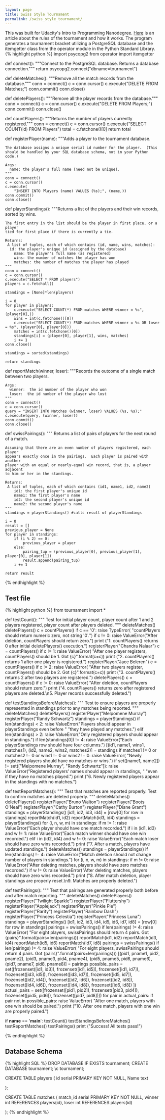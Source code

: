 ```yaml
---
layout: page
title: Swiss Style Tournament
permalink: /swiss_style_tournament/
---
```

This was built for Udacity's Intro to Programming Nanodegree. [Here](https://en.wikipedia.org/wiki/Swiss-system_tournament) is an article about the rules of the tournament and how it works. The program generates a tournament bracket utilizing a PostgreSQL database and the itemgetter class from the operator module in the Python Standard Library.  
{% highlight python %}
import psycopg2
from operator import itemgetter


def connect():
    """Connect to the PostgreSQL database.  Returns a database connection."""
    return psycopg2.connect("dbname=tournament")


def deleteMatches():
    """Remove all the match records from the database."""
    conn = connect()
    c = conn.cursor()
    c.execute("DELETE FROM Matches;")
    conn.commit()
    conn.close()
    

def deletePlayers():
    """Remove all the player records from the database."""
    conn = connect()
    c = conn.cursor()
    c.execute("DELETE FROM Players;")
    conn.commit()
    conn.close()
    

def countPlayers():
    """Returns the number of players currently registered."""
    conn = connect()
    c = conn.cursor()
    c.execute("SELECT COUNT(id) FROM Players")
    total = c.fetchone()[0]
    return total

    

def registerPlayer(name):
    """Adds a player to the tournament database.
  
    The database assigns a unique serial id number for the player.  (This
    should be handled by your SQL database schema, not in your Python code.)
  
    Args:
      name: the player's full name (need not be unique).
    """
    conn = connect()
    c = conn.cursor()
    c.execute(
        "INSERT INTO Players (name) VALUES (%s);", (name,))
    conn.commit()
    conn.close()
    

def playerStandings():
    """Returns a list of the players and their win records, sorted by wins.

    The first entry in the list should be the player in first place, or a player
    tied for first place if there is currently a tie.

    Returns:
     A list of tuples, each of which contains (id, name, wins, matches):
      id: the player's unique id (assigned by the database)
        name: the player's full name (as registered)
        wins: the number of matches the player has won
        matches: the number of matches the player has played 
    """
    conn = connect()
    c = conn.cursor()
    c.execute("SELECT * FROM players")
    players = c.fetchall()

    standings = [None]*len(players)

    i = 0
    for player in players:
        c.execute("SELECT COUNT(*) FROM matches WHERE winner = %s", (player[0],))
        wins = int(c.fetchone()[0])
        c.execute("SELECT COUNT(*) FROM matches WHERE winner = %s OR loser = %s", (player[0], player[0]))
        matches = int(c.fetchone()[0])
        standings[i] = (player[0], player[1], wins, matches)
        i += 1
    conn.close()

    standings = sorted(standings)

    return standings
    


def reportMatch(winner, loser):
    """Records the outcome of a single match between two players.

    Args:
      winner:  the id number of the player who won
      loser:  the id number of the player who lost
    """
    conn = connect()
    c = conn.cursor()
    query = "INSERT INTO Matches (winner, loser) VALUES (%s, %s);"
    c.execute(query, (winner, loser))
    conn.commit()
    conn.close()
 
def swissPairings():
    """ Returns a list of pairs of players for the next round of a match.
  
    Assuming that there are an even number of players registered, each player
    appears exactly once in the pairings.  Each player is paired with another
    player with an equal or nearly-equal win record, that is, a player adjacent
    to him or her in the standings.
  
    Returns:
     A list of tuples, each of which contains (id1, name1, id2, name2)
        id1: the first player's unique id
        name1: the first player's name
        id2: the second player's unique id
        name2: the second player's name
    """
    standings = playerStandings() #calls result of playerStandings

    i = 0   
    result = [] 
    previous_player = None
    for player in standings:
        if (i % 2) == 0:
            previous_player = player
        else:
            pairing_tup = (previous_player[0], previous_player[1], player[0], player[1])
            result.append(pairing_tup)
        i += 1

    return result

{% endhighlight %}

## Test file
{% highlight python %}
from tournament import *

def testCount():
    """
    Test for initial player count,
             player count after 1 and 2 players registered,
             player count after players deleted.
    """
    deleteMatches()
    deletePlayers()
    c = countPlayers()
    if c == '0':
        raise TypeError(
            "countPlayers should return numeric zero, not string '0'.")
    if c != 0:
        raise ValueError("After deletion, countPlayers should return zero.")
    print ("1. countPlayers() returns 0 after initial deletePlayers() execution.")
    registerPlayer("Chandra Nalaar")
    c = countPlayers()
    if c != 1:
        raise ValueError(
            "After one player registers, countPlayers() should be 1. Got {c}".format(c=c))
    print ("2. countPlayers() returns 1 after one player is registered.")
    registerPlayer("Jace Beleren")
    c = countPlayers()
    if c != 2:
        raise ValueError(
            "After two players register, countPlayers() should be 2. Got {c}".format(c=c))
    print ("3. countPlayers() returns 2 after two players are registered.")
    deletePlayers()
    c = countPlayers()
    if c != 0:
        raise ValueError(
            "After deletion, countPlayers should return zero.")
    print ("4. countPlayers() returns zero after registered players are deleted.\n5. Player records successfully deleted.")

def testStandingsBeforeMatches():
    """
    Test to ensure players are properly represented in standings prior
    to any matches being reported.
    """
    deleteMatches()
    deletePlayers()
    registerPlayer("Melpomene Murray")
    registerPlayer("Randy Schwartz")
    standings = playerStandings()
    if len(standings) < 2:
        raise ValueError("Players should appear in playerStandings even before "
                         "they have played any matches.")
    elif len(standings) > 2:
        raise ValueError("Only registered players should appear in standings.")
    if len(standings[0]) != 4:
        raise ValueError("Each playerStandings row should have four columns.")
    [(id1, name1, wins1, matches1), (id2, name2, wins2, matches2)] = standings
    if matches1 != 0 or matches2 != 0 or wins1 != 0 or wins2 != 0:
        raise ValueError(
            "Newly registered players should have no matches or wins.")
    if set([name1, name2]) != set(["Melpomene Murray", "Randy Schwartz"]):
        raise ValueError("Registered players' names should appear in standings, "
                         "even if they have no matches played.")
    print ("6. Newly registered players appear in the standings with no matches.")

def testReportMatches():
    """
    Test that matches are reported properly.
    Test to confirm matches are deleted properly.
    """
    deleteMatches()
    deletePlayers()
    registerPlayer("Bruno Walton")
    registerPlayer("Boots O'Neal")
    registerPlayer("Cathy Burton")
    registerPlayer("Diane Grant")
    standings = playerStandings()
    [id1, id2, id3, id4] = [row[0] for row in standings]
    reportMatch(id1, id2)
    reportMatch(id3, id4)
    standings = playerStandings()
    for (i, n, w, m) in standings:
        if m != 1:
            raise ValueError("Each player should have one match recorded.")
        if i in (id1, id3) and w != 1:
            raise ValueError("Each match winner should have one win recorded.")
        elif i in (id2, id4) and w != 0:
            raise ValueError("Each match loser should have zero wins recorded.")
    print ("7. After a match, players have updated standings.")
    deleteMatches()
    standings = playerStandings()
    if len(standings) != 4:
        raise ValueError("Match deletion should not change number of players in standings.")
    for (i, n, w, m) in standings:
        if m != 0:
            raise ValueError("After deleting matches, players should have zero matches recorded.")
        if w != 0:
            raise ValueError("After deleting matches, players should have zero wins recorded.")
    print ("8. After match deletion, player standings are properly reset.\n9. Matches are properly deleted.")

def testPairings():
    """
    Test that pairings are generated properly both before and after match reporting.
    """
    deleteMatches()
    deletePlayers()
    registerPlayer("Twilight Sparkle")
    registerPlayer("Fluttershy")
    registerPlayer("Applejack")
    registerPlayer("Pinkie Pie")
    registerPlayer("Rarity")
    registerPlayer("Rainbow Dash")
    registerPlayer("Princess Celestia")
    registerPlayer("Princess Luna")
    standings = playerStandings()
    [id1, id2, id3, id4, id5, id6, id7, id8] = [row[0] for row in standings]
    pairings = swissPairings()
    if len(pairings) != 4:
        raise ValueError(
            "For eight players, swissPairings should return 4 pairs. Got {pairs}".format(pairs=len(pairings)))
    reportMatch(id1, id2)
    reportMatch(id3, id4)
    reportMatch(id5, id6)
    reportMatch(id7, id8)
    pairings = swissPairings()
    if len(pairings) != 4:
        raise ValueError(
            "For eight players, swissPairings should return 4 pairs. Got {pairs}".format(pairs=len(pairings)))
    [(pid1, pname1, pid2, pname2), (pid3, pname3, pid4, pname4), (pid5, pname5, pid6, pname6), (pid7, pname7, pid8, pname8)] = pairings
    possible_pairs = set([frozenset([id1, id3]), frozenset([id1, id5]),
                          frozenset([id1, id7]), frozenset([id3, id5]),
                          frozenset([id3, id7]), frozenset([id5, id7]),
                          frozenset([id2, id4]), frozenset([id2, id6]),
                          frozenset([id2, id8]), frozenset([id4, id6]),
                          frozenset([id4, id8]), frozenset([id6, id8])
                          ])
    actual_pairs = set([frozenset([pid1, pid2]), frozenset([pid3, pid4]), frozenset([pid5, pid6]), frozenset([pid7, pid8])])
    for pair in actual_pairs:
        if pair not in possible_pairs:
            raise ValueError(
                "After one match, players with one win should be paired.")
    print ("10. After one match, players with one win are properly paired.")


if __name__ == '__main__':
    testCount()
    testStandingsBeforeMatches()
    testReportMatches()
    testPairings()
    print ("Success!  All tests pass!")

{% endhighlight %}
## Database Schema
{% highlight SQL %}
DROP DATABASE IF EXISTS tournament;
CREATE DATABASE tournament;
\c tournament;


CREATE TABLE players (
    id serial PRIMARY KEY NOT NULL,
    Name text
    
);

CREATE TABLE matches (
    match_id serial PRIMARY KEY NOT NULL,
    winner int REFERENCES players(id),
    loser int REFERENCES players(id)
    
);
{% endhighlight %}









